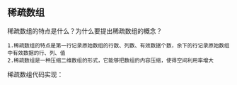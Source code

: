 ## 稀疏数组

稀疏数组的特点是什么？为什么要提出稀疏数组的概念？

	1.稀疏数组的特点是第一行记录原始数组的行数、列数、有效数据个数，余下的行记录原始数组中有效数据的行、列、值
	2.稀疏数组是一种压缩二维数组的形式，它能够把数组的内容压缩，使得空间利用率增大
稀疏数组代码实现：

